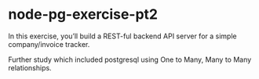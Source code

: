 # node-pg-exercise-pt2
In this exercise, you’ll build a REST-ful backend API server for a simple company/invoice tracker.

Further study which included postgresql using One to Many, Many to Many relationships.
